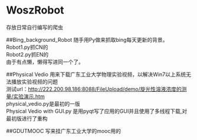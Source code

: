 # WoszRobot
存放日常自行编写的爬虫<br>

##Bing_background_Robot
随手用Py做来抓取bing每天更新的背景。<br>
Robot1.py抓CN的<br>
Robot2.py抓EN的<br>
由于有点懒，懒得写进同一个了。<br>

##Physical Vedio
用来下载广东工业大学物理实验视频，以解决Win7以上系统无法播放实验视频的问题<br>
测试url：http://222.200.98.186:8088/FileUpload/demo/旋光性溶液浓度的测量/实验演示.htm <br>
physical_vedio.py是最初的一版<br>
Physical Vedio with GUI.py 是用pyqt写了应用的GUI并且使用了多线程下载,对最初版进行了重构<br>

##GDUTMOOC
写来挂广东工业大学的mooc用的<br>
